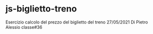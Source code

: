 # js-biglietto-treno
Esercizio calcolo del prezzo del biglietto del treno 
27/05/2021 
Di Pietro Alessio 
classe#36
